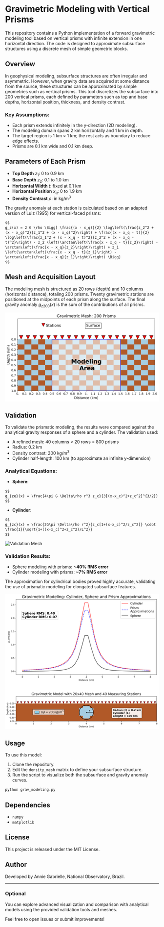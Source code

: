 # Gravimetric Modeling with Vertical Prisms

This repository contains a Python implementation of a forward gravimetric modeling tool based on vertical prisms with infinite extension in one horizontal direction. The code is designed to approximate subsurface structures using a discrete mesh of simple geometric blocks.

## Overview

In geophysical modeling, subsurface structures are often irregular and asymmetric. However, when gravity data are acquired at some distance from the source, these structures can be approximated by simple geometries such as vertical prisms. This tool discretizes the subsurface into 200 vertical prisms, each defined by parameters such as top and base depths, horizontal position, thickness, and density contrast.

### Key Assumptions:

* Each prism extends infinitely in the y-direction (2D modeling).
* The modeling domain spans 2 km horizontally and 1 km in depth.
* The target region is 1 km × 1 km; the rest acts as boundary to reduce edge effects.
* Prisms are 0.1 km wide and 0.1 km deep.

## Parameters of Each Prism

* **Top Depth** $z_1$: 0 to 0.9 km
* **Base Depth** $z_2$: 0.1 to 1.0 km
* **Horizontal Width** $t$: fixed at 0.1 km
* **Horizontal Position** $x_q$: 0 to 1.9 km
* **Density Contrast** $\rho$: in kg/m$^3$

The gravity anomaly at each station is calculated based on an adapted version of Luiz (1995) for vertical-faced prisms:

```
$$
g_z(x) = 2 G \rho \Bigg[ \frac{(x - x_q)}{2} \log\left(\frac{z_2^2 + (x - x_q)^2}{z_1^2 + (x - x_q)^2}\right) + \frac{(x - x_q - t)}{2} \log\left(\frac{z_1^2 + (x - x_q - t)^2}{z_2^2 + (x - x_q - t)^2}\right) - z_2 \left(\arctan\left(\frac{x - x_q - t}{z_2}\right) - \arctan\left(\frac{x - x_q}{z_2}\right)\right) + z_1 \left(\arctan\left(\frac{x - x_q - t}{z_1}\right) - \arctan\left(\frac{x - x_q}{z_1}\right)\right) \Bigg]
$$
```

## Mesh and Acquisition Layout

The modeling mesh is structured as 20 rows (depth) and 10 columns (horizontal distance), totaling 200 prisms. Twenty gravimetric stations are positioned at the midpoints of each prism along the surface. The final gravity anomaly $g_{z200}(x)$ is the sum of the contributions of all prisms.

![Mesh 20x10](Figures/Mesh_20x10.png)

## Validation

To validate the prismatic modeling, the results were compared against the analytical gravity responses of a sphere and a cylinder. The validation used:

* A refined mesh: 40 columns $\times$ 20 rows = 800 prisms
* Radius: 0.2 km
* Density contrast: 200 kg/m$^3$
* Cylinder half-length: 100 km (to approximate an infinite y-dimension)

### Analytical Equations:

* **Sphere**:

```
$$
g_{ze}(x) = \frac{4\pi G \Delta\rho r^3 z_c}{3[(x-x_c)^2+z_c^2]^{3/2}}
$$
```

* **Cylinder**:

```
$$
g_{zc}(x) = \frac{2G\pi \Delta\rho r^2}{z_c[1+(x-x_c)^2/z_c^2]} \cdot \frac{1}{\sqrt{1+((x-x_c)^2+z_c^2)/L^2}}
$$
```

![Validation Mesh](Figures/Mesh_20x40.png)

### Validation Results:

* Sphere modeling with prisms: **\~40% RMS error**
* Cylinder modeling with prisms: **\~7% RMS error**

The approximation for cylindrical bodies proved highly accurate, validating the use of prismatic modeling for elongated subsurface features.

![Validation Plot](Figures/gravimetric_Validation.png)

## Usage

To use this model:

1. Clone the repository.
2. Edit the `density_mesh` matrix to define your subsurface structure.
3. Run the script to visualize both the subsurface and gravity anomaly curves.

```bash
python grav_modeling.py
```

## Dependencies

* `numpy`
* `matplotlib`

## License

This project is released under the MIT License.

## Author

Developed by Annie Gabrielle, National Observatory, Brazil.

---

### Optional

You can explore advanced visualization and comparison with analytical models using the provided validation tools and meshes.

Feel free to open issues or submit improvements!
